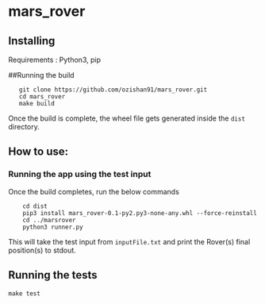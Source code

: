 # mars_rover

## Installing

Requirements : Python3, pip

##Running the build
```
   git clone https://github.com/ozishan91/mars_rover.git
   cd mars_rover
   make build 
```
Once the build is complete, the wheel file gets generated inside the `dist` directory. 

## How to use:
### Running the app using the test input
Once the build completes, run the below commands
```
    cd dist
    pip3 install mars_rover-0.1-py2.py3-none-any.whl --force-reinstall
    cd ../marsrover
    python3 runner.py
```
This will take the test input from ```inputFile.txt``` and print the Rover(s) final position(s) to stdout.
    
## Running the tests
```
make test
```